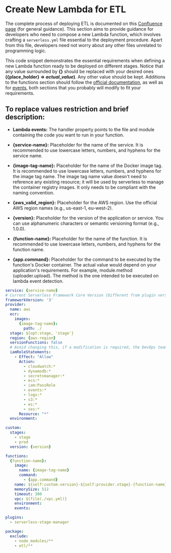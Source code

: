# Create New Lambda for ETL

The complete process of deploying ETL is documented on this [Confluence page](https://buyermls.atlassian.net/wiki/spaces/BS/pages/438992915/Deployment) (for general guidance). This section aims to provide guidance for developers who need to compose a new Lambda function, which involves crafting a `serverless.yml` file essential to the deployment procedure. Apart from this file, developers need not worry about any other files unrelated to programming logic.

This code snippet demonstrates the essential requirements when defining a new Lambda function ready to be deployed on different stages. Notice that any value surrounded by **{}** should be replaced with your desired ones **({place_holder} => ***actual_value***)**. Any other value should be kept. Additions to the functions section should follow the [official documentation](https://www.serverless.com/framework/docs/providers/aws/guide/functions), as well as for [events](https://www.serverless.com/framework/docs/providers/aws/guide/events), both sections that you probably will modify to fit your requirements.

## To replace values restriction and brief description: 

- **Lambda events:** 
The handler property points to the file and module containing the code you want to run in your function.

- **{service-name}:**
Placeholder for the name of the service.
It is recommended to use lowercase letters, numbers, and hyphens for the service name.

- **{image-tag-name}:**
Placeholder for the name of the Docker image tag.
It is recommended to use lowercase letters, numbers, and hyphens for the image tag name.
The image tag name value doesn't need to reference any existing resource; it will be used by serverless to manage the container registry images. It only needs to be compliant with the naming convention.

- **{aws_valid_region}:**
Placeholder for the AWS region.
Use the official AWS region names (e.g., us-east-1, eu-west-2).

- **{version}:**
Placeholder for the version of the application or service.
You can use alphanumeric characters or semantic versioning format (e.g., 1.0.0).

- **{function-name}:**
Placeholder for the name of the function.
It is recommended to use lowercase letters, numbers, and hyphens for the function name.

- **{app.command}:**
Placeholder for the command to be executed by the function's Docker container.
The actual value would depend on your application's requirements. For example, module.method (uploader.upload). The method is the one intended to be executed on lambda event detection.

```yml
service: {service-name}
# Current Serverless Framework Core Version (Different from plugin version)
frameworkVersion: '3'
provider:
  name: aws
  ecr:
    images:
      {image-tag-name}: 
        path: ./
  stage: ${opt:stage, 'stage'}
  region: {aws-region}
  versionFunctions: false
  # Avoid changing this, if a modification is required, the DevOps team will make it or help you to do it.
  iamRoleStatements:
    - Effect: "Allow"
      Action:
        - cloudwatch:*
        - dynamodb:*
        - secretsmanager:*
        - ecs:*
        - iam:PassRole
        - events:*
        - logs:*
        - s3:*
        - es:*
        - ses:*
      Resource: "*"
  environment:

custom:
  stages:
    - stage
    - prod
  version: {version}

functions:
  {function-name}:
    image:
      name: {image-tag-name}
      command:
        - {app.command}
    name: ${self:custom.version}-${self:provider.stage}-{function-name}
    memorySize: 512
    timeout: 300
    vpc: ${file(./vpc.yml)}
    environment:
    events:

plugins:
  - serverless-stage-manager

package:
  exclude:
    - node_modules/**
    - etl/**
```